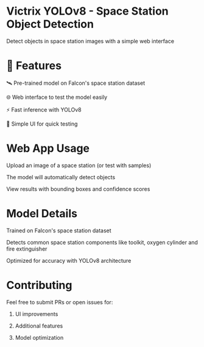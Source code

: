 # Victrix YOLOv8 - Space Station Object Detection

Detect objects in space station images with a simple web interface

# 🌟 Features

🛰️ Pre-trained model on Falcon's space station dataset

🌐 Web interface to test the model easily

⚡ Fast inference with YOLOv8

📱 Simple UI for quick testing

# Web App Usage

Upload an image of a space station (or test with samples)

The model will automatically detect objects

View results with bounding boxes and confidence scores

# Model Details

Trained on Falcon's space station dataset

Detects common space station components like toolkit, oxygen cylinder and fire extinguisher

Optimized for accuracy with YOLOv8 architecture

# Contributing

Feel free to submit PRs or open issues for:

1. UI improvements

2. Additional features

3. Model optimization
